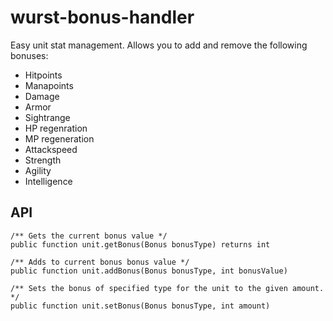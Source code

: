 # wurst-bonus-handler

Easy unit stat management. 
Allows you to add and remove the following bonuses:

* Hitpoints
* Manapoints
* Damage
* Armor
* Sightrange
* HP regenration
* MP regeneration
* Attackspeed
* Strength
* Agility
* Intelligence

## API

```
/** Gets the current bonus value */
public function unit.getBonus(Bonus bonusType) returns int

/** Adds to current bonus bonus value */
public function unit.addBonus(Bonus bonusType, int bonusValue)

/** Sets the bonus of specified type for the unit to the given amount. */
public function unit.setBonus(Bonus bonusType, int amount)
```
